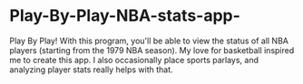 # Play-By-Play-NBA-stats-app-
Play By Play! With this program, you'll be able to view the status of all NBA players (starting from the 1979 NBA season).
My love for basketball inspired me to create this app.
I also occasionally place sports parlays, and analyzing player stats really helps with that.
